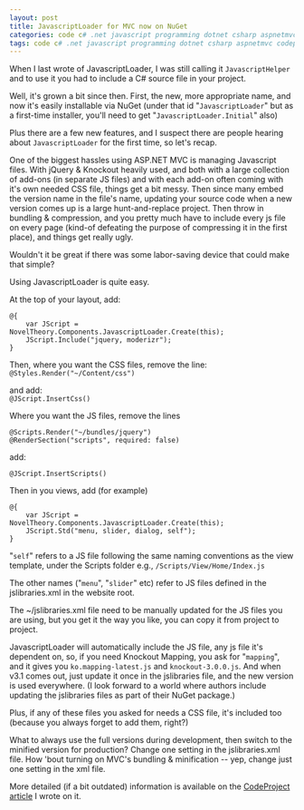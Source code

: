 ```yaml
---
layout: post
title: JavascriptLoader for MVC now on NuGet
categories: code c# .net javascript programming dotnet csharp aspnetmvc codeproject
tags: code c# .net javascript programming dotnet csharp aspnetmvc codeproject
---
```


When I last wrote of JavascriptLoader, I was still calling it `JavascriptHelper` and to use it you had to include a C# source file in your project.

Well, it's grown a bit since then.  First, the new, more appropriate name, and now it's easily installable via NuGet (under that id "`JavascriptLoader`" but as a first-time installer, you'll need to get "`JavascriptLoader.Initial`" also)   

Plus there are a few new features, and I suspect there are people hearing about `JavascriptLoader` for the first time, so let's recap.

One of the biggest hassles using ASP.NET MVC is managing Javascript files.  With jQuery & Knockout heavily used, and both with a large collection of add-ons (in separate JS files) and with each add-on often coming with it's own needed CSS file, things get a bit messy. Then since many embed the version name in the file's name, updating your source code when a new version comes up is a large hunt-and-replace project. Then throw in bundling & compression, and you pretty much have to include every js file on every page (kind-of defeating the purpose of compressing it in the first place), and things get really ugly.

Wouldn't it be great if there was some labor-saving device that could make that simple?

Using JavascriptLoader is quite easy.  

At the top of your layout, add:

	@{
	    var JScript = NovelTheory.Components.JavascriptLoader.Create(this);
	    JScript.Include("jquery, moderizr");
	}

Then, where you want the CSS files, remove the line:
`@Styles.Render("~/Content/css")`

and add:  
`@JScript.InsertCss()`

Where you want the JS files, remove the lines 
 
	@Scripts.Render("~/bundles/jquery")
	@RenderSection("scripts", required: false)

add:

	@JScript.InsertScripts()

Then in you views, add (for example)

	@{
	    var JScript = NovelTheory.Components.JavascriptLoader.Create(this);
	    JScript.Std("menu, slider, dialog, self");
	}

"`self`" refers to a JS file following the same naming conventions as the view template, under the Scripts folder
e.g., `/Scripts/View/Home/Index.js`

The other names ("`menu`", "`slider`" etc) refer to JS files defined in the jslibraries.xml in the website root.

The ~/jslibraries.xml file need to be manually updated for the JS files you are using, but you get it the way you like, you can copy it from project to project.

JavascriptLoader will automatically include the JS file, any js file it's dependent on,  so, if you need Knockout Mapping, you ask for "`mapping`", and it gives you `ko.mapping-latest.js` and `knockout-3.0.0.js`.  And when v3.1 comes out, just update it once in the jslibraries file, and the new version is used everywhere. (I look forward to a world where authors include updating the jslibraries files as part of their NuGet package.)

Plus, if any of these files you asked for needs a CSS file, it's included too (because you always forget to add them, right?)

What to always use the full versions during development, then switch to the minified version for production?  Change one setting in the jslibraries.xml file.  How 'bout turning on MVC's bundling & minification -- yep, change just one setting in the xml file.


More detailed (if a bit outdated) information is available on the [CodeProject article](http://www.codeproject.com/Articles/395143/JavascriptHelper-Managing-JS-files-for-ASP-NET-MVC) I wrote on it.


   
